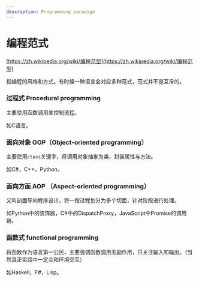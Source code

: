 ```yaml
---
description: Programming paradigm
---
```


# 编程范式

[https://zh.wikipedia.org/wiki/编程范型](https://zh.wikipedia.org/wiki/编程范型)

指编程的风格和方式。有时候一种语言会对应多种范式，范式并不是互斥的。

### 过程式  Procedural programming

主要使用函数调用来控制流程。

如C语言。

### 面向对象  OOP（Object-oriented programming）

主要使用`class`关键字，将调用对象抽象为类，封装属性与方法。

如C\#，C++，Python。

### 面向方面 AOP （Aspect-oriented programming）

又叫剖面导向程序设计。将一段过程划分为多个切面，针对阶段进行处理。

如Python中的装饰器，C\#中的DispatchProxy，JavaScript中Promise的调用链。

### 函数式  **functional programming**

将函数作为语言第一公民，主要强调函数调用无副作用，只关注输入和输出。（当然真正实践中一定会和环境交互）

如Haskell，F\#，Lisp。

